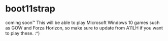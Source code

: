 # boot11strap
coming soon:tm:
This will be able to play Microsoft Windows 10 games such as GOW and Forza Horizon, so make sure to update from A11LH if you want to play these. :^)
